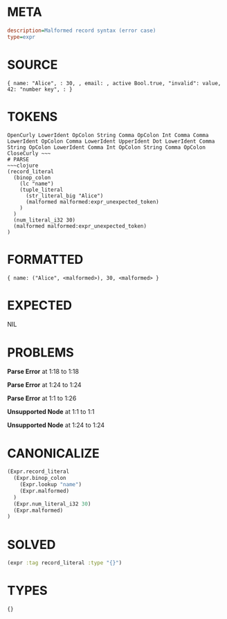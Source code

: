 # META
~~~ini
description=Malformed record syntax (error case)
type=expr
~~~
# SOURCE
~~~roc
{ name: "Alice", : 30, , email: , active Bool.true, "invalid": value, 42: "number key", : }
~~~
# TOKENS
~~~text
OpenCurly LowerIdent OpColon String Comma OpColon Int Comma Comma LowerIdent OpColon Comma LowerIdent UpperIdent Dot LowerIdent Comma String OpColon LowerIdent Comma Int OpColon String Comma OpColon CloseCurly ~~~
# PARSE
~~~clojure
(record_literal
  (binop_colon
    (lc "name")
    (tuple_literal
      (str_literal_big "Alice")
      (malformed malformed:expr_unexpected_token)
    )
  )
  (num_literal_i32 30)
  (malformed malformed:expr_unexpected_token)
)
~~~
# FORMATTED
~~~roc
{ name: ("Alice", <malformed>), 30, <malformed> }
~~~
# EXPECTED
NIL
# PROBLEMS
**Parse Error**
at 1:18 to 1:18

**Parse Error**
at 1:24 to 1:24

**Parse Error**
at 1:1 to 1:26

**Unsupported Node**
at 1:1 to 1:1

**Unsupported Node**
at 1:24 to 1:24

# CANONICALIZE
~~~clojure
(Expr.record_literal
  (Expr.binop_colon
    (Expr.lookup "name")
    (Expr.malformed)
  )
  (Expr.num_literal_i32 30)
  (Expr.malformed)
)
~~~
# SOLVED
~~~clojure
(expr :tag record_literal :type "{}")
~~~
# TYPES
~~~roc
{}
~~~
